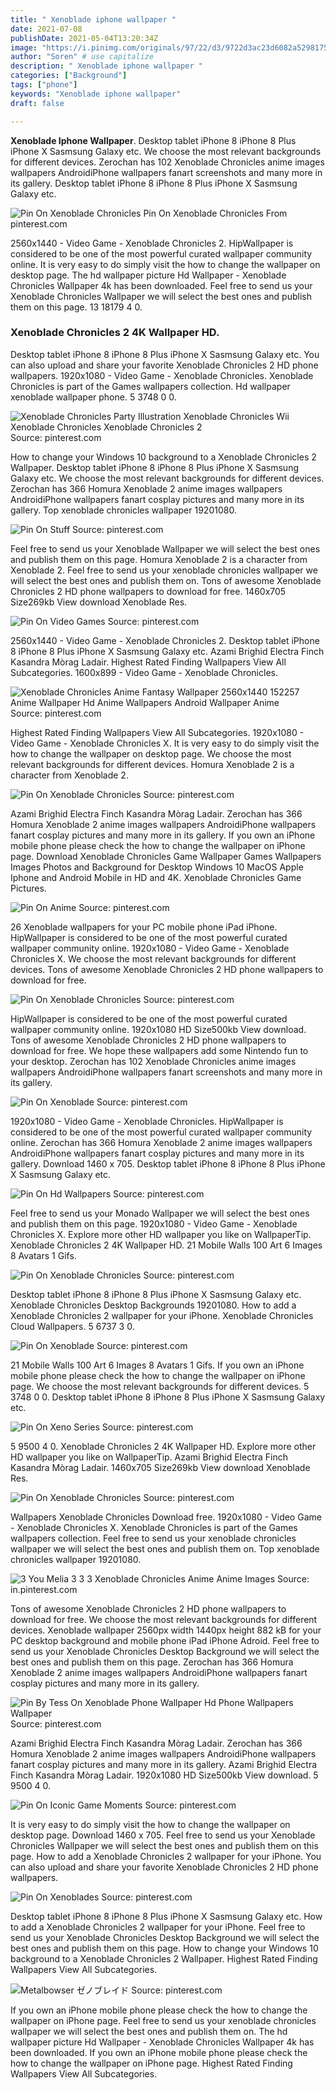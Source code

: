 ```yaml
---
title: " Xenoblade iphone wallpaper "
date: 2021-07-08
publishDate: 2021-05-04T13:20:34Z
image: "https://i.pinimg.com/originals/97/22/d3/9722d3ac23d6082a5298175051bbf259.png"
author: "Soren" # use capitalize
description: " Xenoblade iphone wallpaper "
categories: ["Background"]
tags: ["phone"]
keywords: "Xenoblade iphone wallpaper"
draft: false

---
```



**Xenoblade Iphone Wallpaper**. Desktop tablet iPhone 8 iPhone 8 Plus iPhone X Sasmsung Galaxy etc. We choose the most relevant backgrounds for different devices. Zerochan has 102 Xenoblade Chronicles anime images wallpapers AndroidiPhone wallpapers fanart screenshots and many more in its gallery. Desktop tablet iPhone 8 iPhone 8 Plus iPhone X Sasmsung Galaxy etc.

![Pin On Xenoblade Chronicles](https://i.pinimg.com/736x/17/9c/a2/179ca25467d3254a7673cbab8cabaaa2.jpg "Pin On Xenoblade Chronicles")
Pin On Xenoblade Chronicles From pinterest.com


2560x1440 - Video Game - Xenoblade Chronicles 2. HipWallpaper is considered to be one of the most powerful curated wallpaper community online. It is very easy to do simply visit the how to change the wallpaper on desktop page. The hd wallpaper picture Hd Wallpaper - Xenoblade Chronicles Wallpaper 4k has been downloaded. Feel free to send us your Xenoblade Chronicles Wallpaper we will select the best ones and publish them on this page. 13 18179 4 0.

### Xenoblade Chronicles 2 4K Wallpaper HD.

Desktop tablet iPhone 8 iPhone 8 Plus iPhone X Sasmsung Galaxy etc. You can also upload and share your favorite Xenoblade Chronicles 2 HD phone wallpapers. 1920x1080 - Video Game - Xenoblade Chronicles. Xenoblade Chronicles is part of the Games wallpapers collection. Hd wallpaper xenoblade wallpaper phone. 5 3748 0 0.


![Xenoblade Chronicles Party Illustration Xenoblade Chronicles Wii Xenoblade Chronicles Xenoblade Chronicles 2](https://i.pinimg.com/originals/c4/10/2b/c4102b6681bbc430da5a7a1c68ae24af.jpg "Xenoblade Chronicles Party Illustration Xenoblade Chronicles Wii Xenoblade Chronicles Xenoblade Chronicles 2")
Source: pinterest.com

How to change your Windows 10 background to a Xenoblade Chronicles 2 Wallpaper. Desktop tablet iPhone 8 iPhone 8 Plus iPhone X Sasmsung Galaxy etc. We choose the most relevant backgrounds for different devices. Zerochan has 366 Homura Xenoblade 2 anime images wallpapers AndroidiPhone wallpapers fanart cosplay pictures and many more in its gallery. Top xenoblade chronicles wallpaper 19201080.

![Pin On Stuff](https://i.pinimg.com/originals/08/88/f8/0888f83a91b6774aa4c2342aa3d1fcbe.jpg "Pin On Stuff")
Source: pinterest.com

Feel free to send us your Xenoblade Wallpaper we will select the best ones and publish them on this page. Homura Xenoblade 2 is a character from Xenoblade 2. Feel free to send us your xenoblade chronicles wallpaper we will select the best ones and publish them on. Tons of awesome Xenoblade Chronicles 2 HD phone wallpapers to download for free. 1460x705 Size269kb View download Xenoblade Res.

![Pin On Video Games](https://i.pinimg.com/736x/96/b1/9c/96b19cb7b87ce5e1cb957765ace8507a.jpg "Pin On Video Games")
Source: pinterest.com

2560x1440 - Video Game - Xenoblade Chronicles 2. Desktop tablet iPhone 8 iPhone 8 Plus iPhone X Sasmsung Galaxy etc. Azami Brighid Electra Finch Kasandra Mòrag Ladair. Highest Rated Finding Wallpapers View All Subcategories. 1600x899 - Video Game - Xenoblade Chronicles.

![Xenoblade Chronicles Anime Fantasy Wallpaper 2560x1440 152257 Anime Wallpaper Hd Anime Wallpapers Android Wallpaper Anime](https://i.pinimg.com/originals/fd/02/8e/fd028eef21e04a57f69a8d9dec40382f.jpg "Xenoblade Chronicles Anime Fantasy Wallpaper 2560x1440 152257 Anime Wallpaper Hd Anime Wallpapers Android Wallpaper Anime")
Source: pinterest.com

Highest Rated Finding Wallpapers View All Subcategories. 1920x1080 - Video Game - Xenoblade Chronicles X. It is very easy to do simply visit the how to change the wallpaper on desktop page. We choose the most relevant backgrounds for different devices. Homura Xenoblade 2 is a character from Xenoblade 2.

![Pin On Xenoblade Chronicles](https://i.pinimg.com/originals/44/85/20/4485205d2e5b2830da1a2cdcc77ff442.png "Pin On Xenoblade Chronicles")
Source: pinterest.com

Azami Brighid Electra Finch Kasandra Mòrag Ladair. Zerochan has 366 Homura Xenoblade 2 anime images wallpapers AndroidiPhone wallpapers fanart cosplay pictures and many more in its gallery. If you own an iPhone mobile phone please check the how to change the wallpaper on iPhone page. Download Xenoblade Chronicles Game Wallpaper Games Wallpapers Images Photos and Background for Desktop Windows 10 MacOS Apple Iphone and Android Mobile in HD and 4K. Xenoblade Chronicles Game Pictures.

![Pin On Anime](https://i.pinimg.com/videos/thumbnails/originals/ab/5a/5c/ab5a5c936ac6e9fa0df0a6240d268df8.0000001.jpg "Pin On Anime")
Source: pinterest.com

26 Xenoblade wallpapers for your PC mobile phone iPad iPhone. HipWallpaper is considered to be one of the most powerful curated wallpaper community online. 1920x1080 - Video Game - Xenoblade Chronicles X. We choose the most relevant backgrounds for different devices. Tons of awesome Xenoblade Chronicles 2 HD phone wallpapers to download for free.

![Pin On Xenoblade Chronicles](https://i.pinimg.com/736x/17/9c/a2/179ca25467d3254a7673cbab8cabaaa2.jpg "Pin On Xenoblade Chronicles")
Source: pinterest.com

HipWallpaper is considered to be one of the most powerful curated wallpaper community online. 1920x1080 HD Size500kb View download. Tons of awesome Xenoblade Chronicles 2 HD phone wallpapers to download for free. We hope these wallpapers add some Nintendo fun to your desktop. Zerochan has 102 Xenoblade Chronicles anime images wallpapers AndroidiPhone wallpapers fanart screenshots and many more in its gallery.

![Pin On Xenoblade](https://i.pinimg.com/736x/f8/68/9d/f8689d1f034cf9b6d97b89b287fd64be.jpg "Pin On Xenoblade")
Source: pinterest.com

1920x1080 - Video Game - Xenoblade Chronicles. HipWallpaper is considered to be one of the most powerful curated wallpaper community online. Zerochan has 366 Homura Xenoblade 2 anime images wallpapers AndroidiPhone wallpapers fanart cosplay pictures and many more in its gallery. Download 1460 x 705. Desktop tablet iPhone 8 iPhone 8 Plus iPhone X Sasmsung Galaxy etc.

![Pin On Hd Wallpapers](https://i.pinimg.com/originals/d6/30/76/d630765d1d28cd734ba99310196ab881.jpg "Pin On Hd Wallpapers")
Source: pinterest.com

Feel free to send us your Monado Wallpaper we will select the best ones and publish them on this page. 1920x1080 - Video Game - Xenoblade Chronicles X. Explore more other HD wallpaper you like on WallpaperTip. Xenoblade Chronicles 2 4K Wallpaper HD. 21 Mobile Walls 100 Art 6 Images 8 Avatars 1 Gifs.

![Pin On Xenoblade Chronicles](https://i.pinimg.com/originals/bb/1f/f3/bb1ff3ded707b00d2ad77dd1183a8769.jpg "Pin On Xenoblade Chronicles")
Source: pinterest.com

Desktop tablet iPhone 8 iPhone 8 Plus iPhone X Sasmsung Galaxy etc. Xenoblade Chronicles Desktop Backgrounds 19201080. How to add a Xenoblade Chronicles 2 wallpaper for your iPhone. Xenoblade Chronicles Cloud Wallpapers. 5 6737 3 0.

![Pin On Xenoblade](https://i.pinimg.com/originals/82/22/05/822205f6d4b2b44f984e46a327a87e76.jpg "Pin On Xenoblade")
Source: pinterest.com

21 Mobile Walls 100 Art 6 Images 8 Avatars 1 Gifs. If you own an iPhone mobile phone please check the how to change the wallpaper on iPhone page. We choose the most relevant backgrounds for different devices. 5 3748 0 0. Desktop tablet iPhone 8 iPhone 8 Plus iPhone X Sasmsung Galaxy etc.

![Pin On Xeno Series](https://i.pinimg.com/736x/08/c4/2f/08c42f49cb15d4eb0de59a763d33213e.jpg "Pin On Xeno Series")
Source: pinterest.com

5 9500 4 0. Xenoblade Chronicles 2 4K Wallpaper HD. Explore more other HD wallpaper you like on WallpaperTip. Azami Brighid Electra Finch Kasandra Mòrag Ladair. 1460x705 Size269kb View download Xenoblade Res.

![Pin On Xenoblade Chronicles](https://i.pinimg.com/originals/9b/cc/cb/9bcccb3eacc02ed08ab78164551617a8.jpg "Pin On Xenoblade Chronicles")
Source: pinterest.com

Wallpapers Xenoblade Chronicles Download free. 1920x1080 - Video Game - Xenoblade Chronicles X. Xenoblade Chronicles is part of the Games wallpapers collection. Feel free to send us your xenoblade chronicles wallpaper we will select the best ones and publish them on. Top xenoblade chronicles wallpaper 19201080.

![3 You Melia 3 3 3 Xenoblade Chronicles Anime Anime Images](https://i.pinimg.com/originals/a0/a0/61/a0a0613dc14aaa2cbb212fda24cc96e3.jpg "3 You Melia 3 3 3 Xenoblade Chronicles Anime Anime Images")
Source: in.pinterest.com

Tons of awesome Xenoblade Chronicles 2 HD phone wallpapers to download for free. We choose the most relevant backgrounds for different devices. Xenoblade wallpaper 2560px width 1440px height 882 kB for your PC desktop background and mobile phone iPad iPhone Adroid. Feel free to send us your Xenoblade Chronicles Desktop Background we will select the best ones and publish them on this page. Zerochan has 366 Homura Xenoblade 2 anime images wallpapers AndroidiPhone wallpapers fanart cosplay pictures and many more in its gallery.

![Pin By Tess On Xenoblade Phone Wallpaper Hd Phone Wallpapers Wallpaper](https://i.pinimg.com/736x/9c/1f/54/9c1f54d04f5f066ad47e0b4089c41641.jpg "Pin By Tess On Xenoblade Phone Wallpaper Hd Phone Wallpapers Wallpaper")
Source: pinterest.com

Azami Brighid Electra Finch Kasandra Mòrag Ladair. Zerochan has 366 Homura Xenoblade 2 anime images wallpapers AndroidiPhone wallpapers fanart cosplay pictures and many more in its gallery. Azami Brighid Electra Finch Kasandra Mòrag Ladair. 1920x1080 HD Size500kb View download. 5 9500 4 0.

![Pin On Iconic Game Moments](https://i.pinimg.com/originals/9b/04/21/9b0421f76d1e5d84aabed4186022d4fe.jpg "Pin On Iconic Game Moments")
Source: pinterest.com

It is very easy to do simply visit the how to change the wallpaper on desktop page. Download 1460 x 705. Feel free to send us your Xenoblade Chronicles Wallpaper we will select the best ones and publish them on this page. How to add a Xenoblade Chronicles 2 wallpaper for your iPhone. You can also upload and share your favorite Xenoblade Chronicles 2 HD phone wallpapers.

![Pin On Xenoblades](https://i.pinimg.com/originals/88/b4/f4/88b4f4fe4a5e3aa9d408d8c3cb667e93.jpg "Pin On Xenoblades")
Source: pinterest.com

Desktop tablet iPhone 8 iPhone 8 Plus iPhone X Sasmsung Galaxy etc. How to add a Xenoblade Chronicles 2 wallpaper for your iPhone. Feel free to send us your Xenoblade Chronicles Desktop Background we will select the best ones and publish them on this page. How to change your Windows 10 background to a Xenoblade Chronicles 2 Wallpaper. Highest Rated Finding Wallpapers View All Subcategories.

![Metalbowser ゼノブレイド](https://i.pinimg.com/originals/97/22/d3/9722d3ac23d6082a5298175051bbf259.png "Metalbowser ゼノブレイド")
Source: pinterest.com

If you own an iPhone mobile phone please check the how to change the wallpaper on iPhone page. Feel free to send us your xenoblade chronicles wallpaper we will select the best ones and publish them on. The hd wallpaper picture Hd Wallpaper - Xenoblade Chronicles Wallpaper 4k has been downloaded. If you own an iPhone mobile phone please check the how to change the wallpaper on iPhone page. Highest Rated Finding Wallpapers View All Subcategories.

